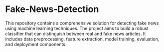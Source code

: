# Fake-News-Detection
This repository contains a comprehensive solution for detecting fake news using machine learning techniques. The project aims to build a robust classifier that can distinguish between real and fake news articles. It includes data preprocessing, feature extraction, model training, evaluation, and deployment components.
